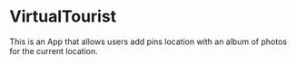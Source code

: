 # VirtualTourist
This is an App that allows users add pins location with an album of photos for the current location.
